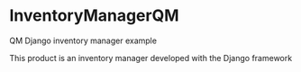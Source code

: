 # InventoryManagerQM
QM Django inventory manager example

This product is an inventory manager developed with the Django framework

